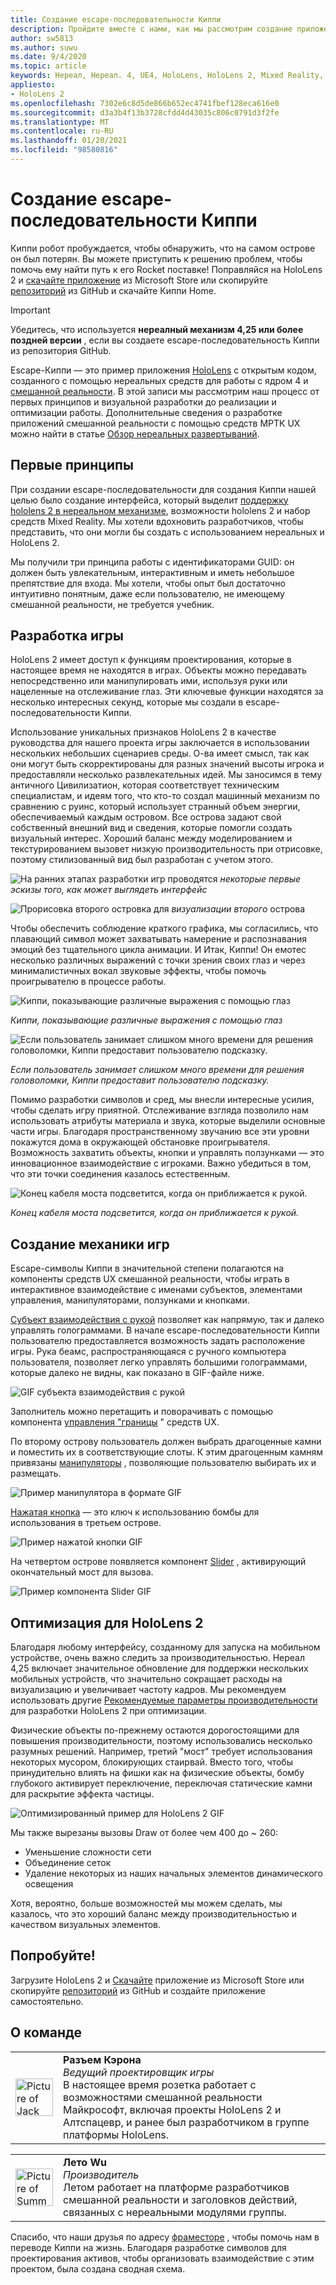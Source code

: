 ```yaml
---
title: Создание escape-последовательности Киппи
description: Пройдите вместе с нами, как мы рассмотрим создание приложения экранирования Киппи Mixed Reality для HoloLens 2 в нереальном механизме.
author: sw5813
ms.author: suwu
ms.date: 9/4/2020
ms.topic: article
keywords: Нереал, Нереал. 4, UE4, HoloLens, HoloLens 2, Mixed Reality, развертывание на устройстве, ПК, документация, гарнитура смешанной реальности, гарнитура Windows Mixed Reality, гарнитура виртуальной реальности
appliesto:
- HoloLens 2
ms.openlocfilehash: 7302e6c8d5de866b652ec4741fbef128eca616e0
ms.sourcegitcommit: d3a3b4f13b3728cfdd4d43035c806c0791d3f2fe
ms.translationtype: MT
ms.contentlocale: ru-RU
ms.lasthandoff: 01/20/2021
ms.locfileid: "98580816"
---
```

# <a name="the-making-of-kippys-escape"></a>Создание escape-последовательности Киппи

Киппи робот пробуждается, чтобы обнаружить, что на самом острове он был потерян. Вы можете приступить к решению проблем, чтобы помочь ему найти путь к его Rocket поставке! Поправляйся на HoloLens 2 и [скачайте приложение](https://www.microsoft.com/p/kippys-escape/9nbd7gl86vkd) из Microsoft Store или скопируйте [репозиторий](https://github.com/microsoft/MixedReality-Unreal-KippysEscape) из GitHub и скачайте Киппи Home.  

> [!IMPORTANT]
> Убедитесь, что используется **нереалный механизм 4,25 или более поздней версии** , если вы создаете escape-последовательность Киппи из репозитория GitHub.

Escape-Киппи — это пример приложения [HoloLens](/hololens/hololens2-hardware) с открытым кодом, созданного с помощью нереальных средств для работы с ядром 4 и [смешанной реальности](https://github.com/microsoft/MixedReality-UXTools-Unreal). В этой записи мы рассмотрим наш процесс от первых принципов и визуальной разработки до реализации и оптимизации работы. Дополнительные сведения о разработке приложений смешанной реальности с помощью средств МРТК UX можно найти в статье [Обзор нереальных развертываний](unreal-development-overview.md).

## <a name="first-principles"></a>Первые принципы 

При создании escape-последовательности для создания Киппи нашей целью было создание интерфейса, который выделит [поддержку hololens 2 в нереальном механизме](https://docs.unrealengine.com/Platforms/AR/HoloLens2/index.html), возможности hololens 2 и набор средств Mixed Reality. Мы хотели вдохновить разработчиков, чтобы представить, что они могли бы создать с использованием нереальных и HoloLens 2.  

Мы получили три принципа работы с идентификаторами GUID: он должен быть увлекательным, интерактивным и иметь небольшое препятствие для входа. Мы хотели, чтобы опыт был достаточно интуитивно понятным, даже если пользователю, не имеющему смешанной реальности, не требуется учебник.  

## <a name="designing-the-game"></a>Разработка игры 

HoloLens 2 имеет доступ к функциям проектирования, которые в настоящее время не находятся в играх. Объекты можно передавать непосредственно или манипулировать ими, используя руки или нацеленные на отслеживание глаз. Эти ключевые функции находятся за несколько интересных секунд, которые мы создали в escape-последовательности Киппи.  

Использование уникальных признаков HoloLens 2 в качестве руководства для нашего проекта игры заключается в использовании нескольких небольших сценариев среды. О-ва имеет смысл, так как они могут быть скорректированы для разных значений высоты игрока и предоставляли несколько развлекательных идей. Мы заносимся в тему античного Цивилизатион, которая соответствует техническим специалистам, и идеям того, что кто-то создал машинный механизм по сравнению с руинс, который использует странный объем энергии, обеспечиваемый каждым островом. Все острова задают свой собственный внешний вид и сведения, которые помогли создать визуальный интерес. Хороший баланс между моделированием и текстурированием вызовет низкую производительность при отрисовке, поэтому стилизованный вид был разработан с учетом этого. 

![На ранних этапах разработки игр проводятся ](images/kippys-escape/kippys-escape-img-01.png)
 *некоторые первые эскизы того, как может выглядеть интерфейс*

![Прорисовка второго островка для ](images/kippys-escape/kippys-escape-img-02.png)
 *визуализации второго* острова

Чтобы обеспечить соблюдение краткого графика, мы согласились, что плавающий символ может захватывать намерение и распознавания эмоций без тщательного цикла анимации. И Итак, Киппи! Он емотес несколько различных выражений с точки зрения своих глаз и через минималистичных вокал звуковые эффекты, чтобы помочь проигрывателю в процессе работы. 

![Киппи, показывающие различные выражения с помощью глаз](images/kippys-escape/kippys-escape-img-03.gif)

*Киппи, показывающие различные выражения с помощью глаз*

![Если пользователь занимает слишком много времени для решения головоломки, Киппи предоставит пользователю подсказку.](images/kippys-escape/kippys-escape-img-04.gif)

*Если пользователь занимает слишком много времени для решения головоломки, Киппи предоставит пользователю подсказку.*

Помимо разработки символов и сред, мы внесли интересные усилия, чтобы сделать игру приятной. Отслеживание взгляда позволило нам использовать атрибуты материала и звука, которые выделили основные части игры. Благодаря пространственному звучанию все эти уровни покажутся дома в окружающей обстановке проигрывателя. Возможность захватить объекты, кнопки и управлять ползунками — это инновационное взаимодействие с игроками. Важно убедиться в том, что эти точки соединения казалось естественным. 

![Конец кабеля моста подсветится, когда он приближается к рукой.](images/kippys-escape/kippys-escape-img-05.gif)

*Конец кабеля моста подсветится, когда он приближается к рукой.*

## <a name="building-the-game-mechanics"></a>Создание механики игр 

Escape-символы Киппи в значительной степени полагаются на компоненты средств UX смешанной реальности, чтобы играть в интерактивное взаимодействие с именами субъектов, элементами управления, манипуляторами, ползунками и кнопками.   

[Субъект взаимодействия с рукой](https://microsoft.github.io/MixedReality-UXTools-Unreal/version/public/0.9.x/Docs/HandInteraction.html) позволяет как напрямую, так и далеко управлять голограммами. В начале escape-последовательности Киппи пользователю предоставляется возможность задать расположение игры. Рука беамс, распространяющаяся с ручного компьютера пользователя, позволяет легко управлять большими голограммами, которые далеко не видны, как показано в GIF-файле ниже.  

![GIF субъекта взаимодействия с рукой](images/kippys-escape/kippys-escape-img-06.gif)

Заполнитель можно перетащить и поворачивать с помощью компонента [управления "границы](https://microsoft.github.io/MixedReality-UXTools-Unreal/version/public/0.9.x/Docs/BoundsControl.html) " средств UX.  

По второму острову пользователь должен выбрать драгоценные камни и поместить их в соответствующие слоты. К этим драгоценным камням привязаны [манипуляторы](https://microsoft.github.io/MixedReality-UXTools-Unreal/version/public/0.9.x/Docs/Manipulator.html) , позволяющие пользователю выбирать их и размещать. 

![Пример манипулятора в формате GIF](images/kippys-escape/kippys-escape-img-07.gif)

[Нажатая кнопка](https://microsoft.github.io/MixedReality-UXTools-Unreal/version/public/0.9.x/Docs/PressableButton.html) — это ключ к использованию бомбы для использования в третьем острове.  

![Пример нажатой кнопки GIF](images/kippys-escape/kippys-escape-img-08.gif)

На четвертом острове появляется компонент [Slider](https://microsoft.github.io/MixedReality-UXTools-Unreal/version/public/0.9.x/Docs/PinchSlider.html) , активирующий окончательный мост для вызова.  

![Пример компонента Slider GIF](images/kippys-escape/kippys-escape-img-09.gif) 

## <a name="optimizing-for-hololens-2"></a>Оптимизация для HoloLens 2 

Благодаря любому интерфейсу, созданному для запуска на мобильном устройстве, очень важно следить за производительностью. Нереал 4,25 включает значительное обновление для поддержки нескольких мобильных устройств, что значительно сокращает расходы на визуализацию и увеличивает частоту кадров. Мы рекомендуем использовать другие [Рекомендуемые параметры производительности](performance-recommendations-for-unreal.md) для разработки HoloLens 2 при оптимизации.  

Физические объекты по-прежнему остаются дорогостоящими для повышения производительности, поэтому использовались несколько разумных решений. Например, третий "мост" требует использования некоторых мусором, блокирующих стаирвай. Вместо того, чтобы принудительно влиять на фишки как на физические объекты, бомбу глубокого активирует переключение, переключая статические камни для раскрытие эффекта частицы. 

![Оптимизированный пример для HoloLens 2 GIF](images/kippys-escape/kippys-escape-img-10.gif) 

Мы также вырезаны вызовы Draw от более чем 400 до ~ 260: 
* Уменьшение сложности сети
* Объединение сеток
* Удаление некоторых из наших начальных элементов динамического освещения

Хотя, вероятно, больше возможностей мы можем сделать, мы казалось, что это хороший баланс между производительностью и качеством визуальных элементов.  

## <a name="try-it-out"></a>Попробуйте! 

Загрузите HoloLens 2 и [Скачайте](https://www.microsoft.com/p/kippys-escape/9nbd7gl86vkd) приложение из Microsoft Store или скопируйте [репозиторий](https://github.com/microsoft/MixedReality-Unreal-KippysEscape) из GitHub и создайте приложение самостоятельно.  

## <a name="about-the-team"></a>О команде

<table style="border-collapse:collapse" padding-left="0px">
<tr>
<td style="border-style: none" width="60"><img alt="Picture of Jack Caron" width="60" height="60" src="images/kippys-escape/jack-caron.jpg"></td>
<td style="border-style: none"><b>Разъем Кэрона</b><br><i>Ведущий проектировщик игры</i><br>В настоящее время розетка работает с возможностями смешанной реальности Майкрософт, включая проекты HoloLens 2 и Алтспацевр, и ранее был разработчиком в группе платформы HoloLens.</td>
</tr>
</table>

<table style="border-collapse:collapse" padding-left="0px">
<tr>
<td style="border-style: none" width="60"><img alt="Picture of Summer Wu" width="60" height="60" src="images/kippys-escape/summer-wu.jpg"></td>
<td style="border-style: none"><b>Лето Wu</b><br><i>Производитель</i><br>Летом работает на платформе разработчиков смешанной реальности и заголовков действий, связанных с нереальными модулями группы.</td>
</tr>
</table>

Спасибо, что наши друзья по адресу [фраместоре](https://www.framestore.com/) , чтобы помочь нам в переводе Киппи на жизнь. Благодаря разработке символов для проектирования активов, чтобы организовать взаимодействие с этим проектом, была создана сводная схема.